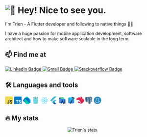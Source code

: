 <header>
    <link rel="stylesheet" href="https://cdn.jsdelivr.net/gh/devicons/devicon@latest/devicon.min.css">
</header>
<h1>
    <picture>
      <source srcset="https://fonts.gstatic.com/s/e/notoemoji/latest/1f37b/512.webp" type="image/webp">
      <img src="https://fonts.gstatic.com/s/e/notoemoji/latest/1f37b/512.gif" alt="🍻" width="40" height="40">
    </picture>
  Hey! Nice to see you.
</h1>

<p>I'm Trien - A Flutter developer and following to native things 🧑‍💻</p>
<p>I have a huge passion for mobile application development, software architect and how to make software scalable in the long term. </p>

## 📫 Find me at
<div id="badges">
  <a href="https://www.linkedin.com/in/taitrien/">
    <img src="https://img.shields.io/badge/LinkedIn-blue?style=for-the-badge&logo=linkedin&logoColor=white" alt="LinkedIn Badge"/>
  </a>
  <a href="mailto:v.v.t.trien@gmail.com">
    <img src="https://img.shields.io/badge/Gmail-white?style=for-the-badge&logo=gmail&logoColor=red" alt="Gmail Badge"/>
  </a>
   <a href="https://stackoverflow.com/users/12378954/taitrien">
    <img src="https://img.shields.io/badge/stack%20overflow-FE7A16?logo=stack-overflow&logoColor=white&style=for-the-badge" alt="Stackoverflow Badge"/>
  </a>
</div>

## 🛠️ Languages and tools
<code><img height="25" src="https://raw.githubusercontent.com/github/explore/80688e429a7d4ef2fca1e82350fe8e3517d3494d/topics/javascript/javascript.png"></code>
<code><img height="25" src="https://raw.githubusercontent.com/devicons/devicon/1119b9f84c0290e0f0b38982099a2bd027a48bf1/icons/typescript/typescript-original.svg"></code>
<code><img height="25" src="https://raw.githubusercontent.com/devicons/devicon/1119b9f84c0290e0f0b38982099a2bd027a48bf1/icons/dart/dart-original.svg"></code>
<code><img height="25" src="https://raw.githubusercontent.com/devicons/devicon/1119b9f84c0290e0f0b38982099a2bd027a48bf1/icons/go/go-original.svg"></code>
<code><img height="25" src="https://raw.githubusercontent.com/devicons/devicon/1119b9f84c0290e0f0b38982099a2bd027a48bf1/icons/react/react-original.svg"></code>
<code><img height="25" src="https://github.com/devicons/devicon/blob/master/icons/flutter/flutter-original.svg"></code>
<code><img height="25" src="https://github.com/devicons/devicon/blob/master/icons/androidstudio/androidstudio-original.svg"></code>
<code><img height="25" src="https://github.com/devicons/devicon/blob/master/icons/xcode/xcode-original.svg"></code>
<code><img height="25" src="https://github.com/devicons/devicon/blob/master/icons/nestjs/nestjs-plain.svg"></code>
<code><img height="25" src="https://github.com/devicons/devicon/blob/master/icons/postgresql/postgresql-original.svg"></code>
<code><img height="25" src="https://github.com/devicons/devicon/blob/master/icons/yarn/yarn-original.svg"></code>

## 🔥 My stats
<p align="center"> <img src="https://github-readme-stats.vercel.app/api?username=TaiTrien&show_icons=true&theme=tokyonight" alt="Trien's stats" />

<!--
**TaiTrien/TaiTrien** is a ✨ _special_ ✨ repository because its `README.md` (this file) appears on your GitHub profile.

Here are some ideas to get you started:

- 🔭 I’m currently working on ...
- 🌱 I’m currently learning ...
- 👯 I’m looking to collaborate on ...
- 🤔 I’m looking for help with ...
- 💬 Ask me about ...
- 📫 How to reach me: ...
- 😄 Pronouns: ...
- ⚡ Fun fact: ...
-->

